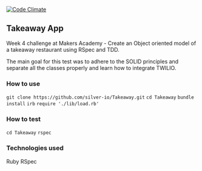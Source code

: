 
[![Code Climate](https://codeclimate.com/github/silver-io/Takeaway/badges/gpa.svg)](https://codeclimate.com/github/silver-io/Takeaway)

## Takeaway App

Week 4 challenge at Makers Academy - Create an Object oriented model of a takeaway restaurant using RSpec and TDD.

The main goal for this test was to adhere to the SOLID principles and separate all the classes properly and learn how to integrate TWILIO.

### How to use

  `git clone https://github.com/silver-io/Takeaway.git`
  `cd Takeaway`
  `bundle install`
  `irb`
  `require './lib/load.rb'`

### How to test

  `cd Takeaway`
  `rspec`

### Technologies used

  Ruby
  RSpec